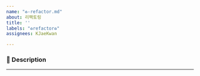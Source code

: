 ```yaml
---
name: "♻️-refactor.md"
about: 리팩토링
title: ''
labels: "♻️refactor♻️"
assignees: KJaeKwan

---
```


### **📌 Description**

---
